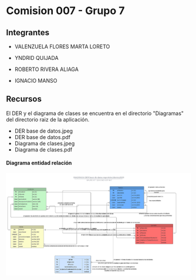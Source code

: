# Comision 007  -  Grupo 7

## Integrantes

* VALENZUELA FLORES MARTA LORETO

* YNDRID QUIJADA

* ROBERTO RIVERA ALIAGA

* IGNACIO MANSO

## Recursos

El DER y el diagrama de clases se encuentra en el directorio
"Diagramas" del directorio raiz de la aplicación.

* DER base de datos.jpeg
* DER base de datos.pdf
* Diagrama de clases.jpeg
* Diagrama de clases.pdf

#### Diagrama entidad relación

![](Diagramas/DER_base_de_datos.jpeg "")